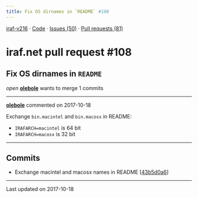 ```yaml
---
title: Fix OS dirnames in `README` #108
---
```


[iraf-v216](/iraf-v216) · [Code](https://github.com/iraf-community/iraf/tree/iraf-v216) · [Issues (50)](/iraf-v216/issues) · [Pull requests (81)](/iraf-v216/issues/pulls)

# iraf.net pull request #108
## Fix OS dirnames in `README`
*open* **[olebole](https://github.com/olebole)** wants to merge 1 commits

- - - -

**[olebole](https://github.com/olebole)** commented on 2017-10-18

Exchange `bin.macintel` and `bin.macosx` in README:  
  
* `IRAFARCH=macintel` is 64 bit  
* `IRAFARCH=macosx` is 32 bit
- - - -

## Commits

* Exchange macintel and macosx names in README [[43b5d0a6](https://github.com/iraf-community/iraf/commit/43b5d0a6c7cd080d5891c8799363ba05d2c209bf)]

- - - -

Last updated on 2017-10-18
